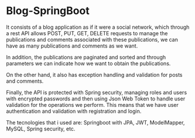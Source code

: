 # Blog-SpringBoot
It consists of a blog application as if it were a social network, which through a rest API allows POST, PUT, GET, DELETE requests to manage 
the publications and comments associated with these publications, we can have as many publications and comments as we want.

In addition, the publications are paginated and sorted and through parameters we can indicate how we want to obtain the publications.

On the other hand, it also has exception handling and validation for posts and comments.

Finally, the API is protected with Spring security, managing roles and users with encrypted passwords and then using Json Web Token to handle 
user validation for the operations we perform. This means that we have user authentication and validation with registration and login.

The tecnologies that i used are: Springboot with JPA, JWT, ModelMapper, MySQL, Spring security, etc.
